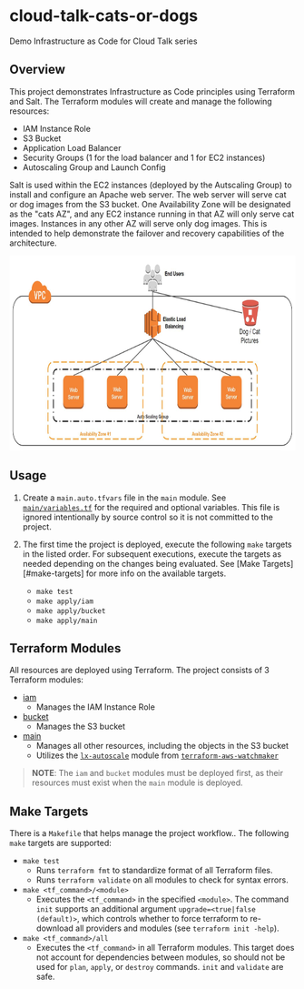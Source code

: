 # cloud-talk-cats-or-dogs

Demo Infrastructure as Code for Cloud Talk series

## Overview

This project demonstrates Infrastructure as Code principles using Terraform
and Salt. The Terraform modules will create and manage the following resources:

* IAM Instance Role
* S3 Bucket
* Application Load Balancer
* Security Groups (1 for the load balancer and 1 for EC2 instances)
* Autoscaling Group and Launch Config

Salt is used within the EC2 instances (deployed by the Autscaling Group) to
install and configure an Apache web server. The web server will serve cat or
dog images from the S3 bucket. One Availability Zone will be designated as the
"cats AZ", and any EC2 instance running in that AZ will only serve cat images.
Instances in any other AZ will serve only dog images. This is intended to help
demonstrate the failover and recovery capabilities of the architecture.

<p align="center">
  <img width="800" height="342" src=".static/overview.jpg">
</p>

## Usage

1. Create a `main.auto.tfvars` file in the `main` module. See [`main/variables.tf`](main/variables.tf)
   for the required and optional variables. This file is ignored intentionally
   by source control so it is not committed to the project.

2. The first time the project is deployed, execute the following `make` targets
   in the listed order. For subsequent executions, execute the targets as needed
   depending on the changes being evaluated. See [Make Targets][#make-targets]
   for more info on the available targets.

   * `make test`
   * `make apply/iam`
   * `make apply/bucket`
   * `make apply/main`

## Terraform Modules

All resources are deployed using Terraform. The project consists of 3 Terraform
modules:

* [iam](./iam)
  * Manages the IAM Instance Role
* [bucket](./bucket)
  * Manages the S3 bucket
* [main](./main)
  * Manages all other resources, including the objects in the S3 bucket
  * Utilizes the [`lx-autoscale`][lx-autoscale] module from [`terraform-aws-watchmaker`][terraform-aws-watchmaker]

[lx-autoscale]: https://github.com/plus3it/terraform-aws-watchmaker/tree/master/modules/lx-autoscale
[terraform-aws-watchmaker]: https://github.com/plus3it/terraform-aws-watchmaker

> **NOTE**: The `iam` and `bucket` modules must be deployed first, as their
resources must exist when the `main` module is deployed.

## Make Targets

There is a `Makefile` that helps manage the project workflow.. The following
`make` targets are supported:

* `make test`
  * Runs `terraform fmt` to standardize format of all Terraform files.
  * Runs `terraform validate` on all modules to check for syntax errors.
* `make <tf_command>/<module>`
  * Executes the `<tf_command>` in the specified `<module>`. The command `init`
    supports an additional argument `upgrade=<true|false (default)>`, which
    controls whether to force terraform to re-download all providers and modules
    (see `terraform init -help`).
* `make <tf_command>/all`
  * Executes the `<tf_command>` in all Terraform modules. This target does not
    account for dependencies between modules, so should not be used for `plan`,
    `apply`, or `destroy` commands. `init` and `validate` are safe.
